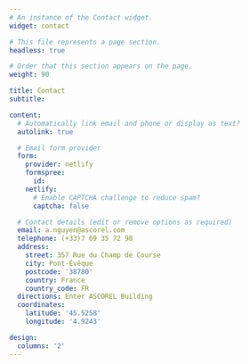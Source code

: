 ```yaml
---
# An instance of the Contact widget.
widget: contact

# This file represents a page section.
headless: true

# Order that this section appears on the page.
weight: 90

title: Contact
subtitle:

content:
  # Automatically link email and phone or display as text?
  autolink: true

  # Email form provider
  form:
    provider: netlify
    formspree:
      id:
    netlify:
      # Enable CAPTCHA challenge to reduce spam?
      captcha: false

  # Contact details (edit or remove options as required)
  email: a.nguyen@ascorel.com
  telephone: (+33)7 69 35 72 98
  address:
    street: 357 Rue du Champ de Course
    city: Pont-Évêque
    postcode: '38780'
    country: France
    country_code: FR
  directions: Enter ASCOREL Building
  coordinates:
    latitude: '45.5258'
    longitude: '4.9243'

design:
  columns: '2'
---
```


